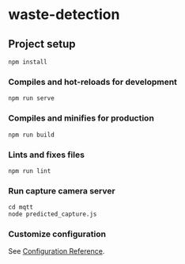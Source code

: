 # waste-detection

## Project setup
```
npm install
```

### Compiles and hot-reloads for development
```
npm run serve
```

### Compiles and minifies for production
```
npm run build
```

### Lints and fixes files
```
npm run lint
```

### Run capture camera server
```
cd mqtt
node predicted_capture.js
```

### Customize configuration
See [Configuration Reference](https://cli.vuejs.org/config/).
